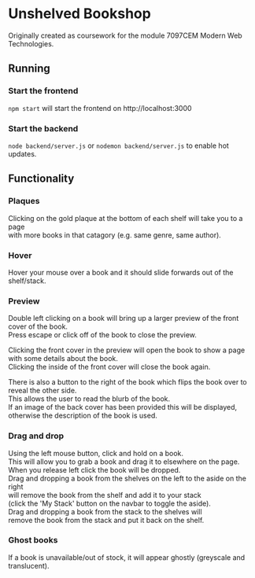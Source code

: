 # Unshelved Bookshop

Originally created as coursework for the module 7097CEM Modern Web Technologies.

## Running

### Start the frontend

`npm start` will start the frontend on http://localhost:3000

### Start the backend

`node backend/server.js` or `nodemon backend/server.js` to enable hot updates.

## Functionality

### Plaques

Clicking on the gold plaque at the bottom of each shelf will take you to a page \
with more books in that catagory (e.g. same genre, same author).

### Hover

Hover your mouse over a book and it should slide forwards out of the shelf/stack.

### Preview

Double left clicking on a book will bring up a larger preview of the front cover of the book. \
Press escape or click off of the book to close the preview.

Clicking the front cover in the preview will open the book to show a page with some details about the book. \
Clicking the inside of the front cover will close the book again.

There is also a button to the right of the book which flips the book over to reveal the other side. \
This allows the user to read the blurb of the book. \
If an image of the back cover has been provided this will be displayed, otherwise the description of the book is used.

### Drag and drop

Using the left mouse button, click and hold on a book. \
This will allow you to grab a book and drag it to elsewhere on the page. \
When you release left click the book will be dropped. \
Drag and dropping a book from the shelves on the left to the aside on the right \
will remove the book from the shelf and add it to your stack \
(click the 'My Stack' button on the navbar to toggle the aside). \
Drag and dropping a book from the stack to the shelves will \
remove the book from the stack and put it back on the shelf.

### Ghost books

If a book is unavailable/out of stock, it will appear ghostly (greyscale and translucent).
